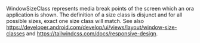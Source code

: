 WindowSizeClass represents media break points of the screen which an ora application is shown.
The definition of a size class is disjunct and for all possible sizes, exact one size class will match.
See also https://developer.android.com/develop/ui/views/layout/window-size-classes and
https://tailwindcss.com/docs/responsive-design.